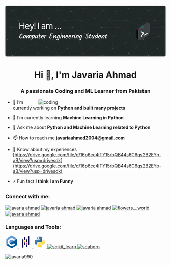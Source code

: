 ![logo](https://github.com/Javaria990/Javaria990/blob/main/github-header-image%20(5).png)    
<h1 align="center">Hi 👋, I'm Javaria Ahmad</h1>
<h3 align="center">A passionate Coding and ML Learner from Pakistan</h3>

<img align="right" alt="coding" width="400" src="https://camo.githubusercontent.com/374987f773148e46b1851b9e3bc4bf71b182562dd002620ef3e4263cb3997130/68747470733a2f2f6d69726f2e6d656469756d2e636f6d2f6d61782f3837352f312a7164415731546a434e353768316c6275757a766368672e676966">

- 🔭 I’m currently working on **Python and built many projects**

- 🌱 I’m currently learning **Machine Learning in Python**

- 💬 Ask me about **Python and Machine Learning related to Python**

- 📫 How to reach me **javariaahmed2004@gmail.com**

- 📄 Know about my experiences [https://drive.google.com/file/d/16p6cc4iTY15rbQB44s6C6qs2B2EYp-aB/view?usp=drivesdk](https://drive.google.com/file/d/16p6cc4iTY15rbQB44s6C6qs2B2EYp-aB/view?usp=drivesdk)

- ⚡ Fun fact **I think I am Funny**

<h3 align="left">Connect with me:</h3>
<p align="left">
<a href="https://linkedin.com/in/javaria ahmad" target="blank"><img align="center" src="https://raw.githubusercontent.com/rahuldkjain/github-profile-readme-generator/master/src/images/icons/Social/linked-in-alt.svg" alt="javaria ahmad" height="30" width="40" /></a>
<a href="https://kaggle.com/javaria ahmad" target="blank"><img align="center" src="https://raw.githubusercontent.com/rahuldkjain/github-profile-readme-generator/master/src/images/icons/Social/kaggle.svg" alt="javaria ahmad" height="30" width="40" /></a>
<a href="https://fb.com/javaria ahmad" target="blank"><img align="center" src="https://raw.githubusercontent.com/rahuldkjain/github-profile-readme-generator/master/src/images/icons/Social/facebook.svg" alt="javaria ahmad" height="30" width="40" /></a>
<a href="https://instagram.com/flowers._.world" target="blank"><img align="center" src="https://raw.githubusercontent.com/rahuldkjain/github-profile-readme-generator/master/src/images/icons/Social/instagram.svg" alt="flowers._.world" height="30" width="40" /></a>
<a href="https://www.youtube.com/c/javaria ahmad" target="blank"><img align="center" src="https://raw.githubusercontent.com/rahuldkjain/github-profile-readme-generator/master/src/images/icons/Social/youtube.svg" alt="javaria ahmad" height="30" width="40" /></a>
</p>

<h3 align="left">Languages and Tools:</h3>
<p align="left"> <a href="https://www.cprogramming.com/" target="_blank" rel="noreferrer"> <img src="https://raw.githubusercontent.com/devicons/devicon/master/icons/c/c-original.svg" alt="c" width="40" height="40"/> </a> <a href="https://pandas.pydata.org/" target="_blank" rel="noreferrer"> <img src="https://raw.githubusercontent.com/devicons/devicon/2ae2a900d2f041da66e950e4d48052658d850630/icons/pandas/pandas-original.svg" alt="pandas" width="40" height="40"/> </a> <a href="https://www.python.org" target="_blank" rel="noreferrer"> <img src="https://raw.githubusercontent.com/devicons/devicon/master/icons/python/python-original.svg" alt="python" width="40" height="40"/> </a> <a href="https://scikit-learn.org/" target="_blank" rel="noreferrer"> <img src="https://upload.wikimedia.org/wikipedia/commons/0/05/Scikit_learn_logo_small.svg" alt="scikit_learn" width="40" height="40"/> </a> <a href="https://seaborn.pydata.org/" target="_blank" rel="noreferrer"> <img src="https://seaborn.pydata.org/_images/logo-mark-lightbg.svg" alt="seaborn" width="40" height="40"/> </a> </p>

<p><img align="center" src="https://github-readme-stats.vercel.app/api/top-langs?username=javaria990&show_icons=true&locale=en&layout=compact" alt="javaria990" /></p>
